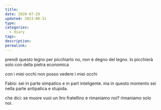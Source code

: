 ```yaml
---
title: 
date: 2020-07-29
updated: 2023-08-31
type: 
categories:
  - diary
tags: 
description: 
permalink: 
---
```

prendi questo legno per picchiarlo
no, non è degno del legno. lo picchierà solo con della pietra economica

con i miei occhi non posso vedere i miei occhi

Fabio: sei in parte simpatico e in part inteligente. ma in questo momento sei nella parte antipatica e stupida.

che dici: se muore vuoi un ltro fratellino e rimaniamo noi? rimaniamo solo noi.
